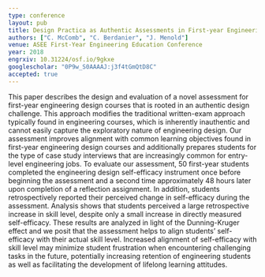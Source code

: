 ```yaml
---
type: conference
layout: pub
title: Design Practica as Authentic Assessments in First-year Engineering Design Courses
authors: ["C. McComb", "C. Berdanier", "J. Menold"]
venue: ASEE First-Year Engineering Education Conference
year: 2018
engrxiv: 10.31224/osf.io/9gkxe
googlescholar: "0P9w_S0AAAAJ:j3f4tGmQtD8C"
accepted: true
---
```

This paper describes the design and evaluation of a novel assessment for first-year engineering design courses that is rooted in an authentic design challenge. This approach modifies the traditional written-exam approach typically found in engineering courses, which is inherently inauthentic and cannot easily capture the exploratory nature of engineering design. Our assessment improves alignment with common learning objectives found in first-year engineering design courses and additionally prepares students for the type of case study interviews that are increasingly common for entry-level engineering jobs. To evaluate our assessment, 50 first-year students completed the engineering design self-efficacy instrument once before beginning the assessment and a second time approximately 48 hours later upon completion of a reflection assignment. In addition, students retrospectively reported their perceived change in self-efficacy during the assessment. Analysis shows that students perceived a large retrospective increase in skill level, despite only a small increase in directly measured self-efficacy. These results are analyzed in light of the Dunning-Kruger effect and we posit that the assessment helps to align students’ self-efficacy with their actual skill level. Increased alignment of self-efficacy with skill level may minimize student frustration when encountering challenging tasks in the future, potentially increasing retention of engineering students as well as facilitating the development of lifelong learning attitudes.
